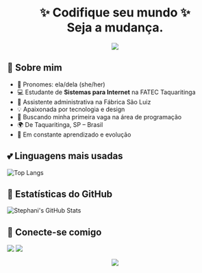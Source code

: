 <h1 align="center">✨ Codifique seu mundo ✨<br><strong>Seja a mudança.</strong></h1>

<p align="center">
  <img src="https://capsule-render.vercel.app/api?type=waving&color=ff69b4&height=200&section=header&text=Olá,%20eu%20sou%20Stephani!&fontColor=ffffff&fontSize=30&animation=fadeIn" />
</p>

## 🌸 Sobre mim

- 💖 Pronomes: ela/dela (she/her)  
- 💻 Estudante de **Sistemas para Internet** na FATEC Taquaritinga  
- 💼 Assistente administrativa na Fábrica São Luiz  
- 💡 Apaixonada por tecnologia e design  
- 🎯 Buscando minha primeira vaga na área de programação  
- 🌍 De Taquaritinga, SP – Brasil  
- 🚀 Em constante aprendizado e evolução  

## 💕 Linguagens mais usadas

![Top Langs](https://github-readme-stats.vercel.app/api/top-langs/?username=stephiiss&layout=compact&theme=rose_pine&hide_border=true)

## 🎀 Estatísticas do GitHub

![Stephani's GitHub Stats](https://github-readme-stats.vercel.app/api?username=stephiiss&show_icons=true&theme=rose_pine&hide_border=true)

## 🌷 Conecte-se comigo

<p>
  <a href="mailto:stephanidejesus2@gmail.com"><img src="https://img.shields.io/badge/Email-ff69b4?style=for-the-badge&logo=gmail&logoColor=white"/></a>
  <a href="https://www.linkedin.com/in/[seu-linkedin](https://www.linkedin.com/in/stephani-de-jesus-b35730299?utm_source=share&utm_campaign=share_via&utm_content=profile&utm_medium=ios_app)"><img src="https://img.shields.io/badge/LinkedIn-ff69b4?style=for-the-badge&logo=linkedin&logoColor=white"/></a>
</p>

<p align="center">
  <img src="https://capsule-render.vercel.app/api?type=waving&color=ff69b4&height=120&section=footer"/>
</p>

